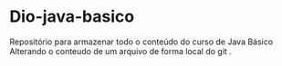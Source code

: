 # Dio-java-basico
Repositório para armazenar todo o conteúdo do curso de Java Básico 
Alterando o conteudo de um arquivo de forma local do git
.